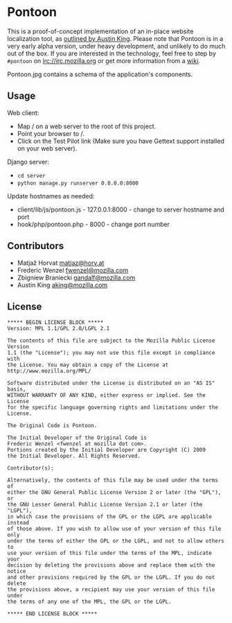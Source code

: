 Pontoon
=======
This is a proof-of-concept implementation of an in-place website localization tool, as [outlined by Austin King][outline]. Please note that Pontoon is in a very early alpha version, under heavy development, and unlikely to do much out of the box. If you are interested in the technology, feel free to step by `#pontoon` on <irc://irc.mozilla.org> or get more information from a [wiki][wiki].

Pontoon.jpg contains a schema of the application's components.

Usage
-----
Web client:

* Map / on a web server to the root of this project.
* Point your browser to /.
* Click on the Test Pilot link (Make sure you have Gettext support installed on your web server).

Django server:

* `cd server`
* `python manage.py runserver 0.0.0.0:8000`

Update hostnames as needed:

* client/lib/js/pontoon.js - 127.0.0.1:8000 - change to server hostname and port
* hook/php/pontoon.php - 8000 - change port number

Contributors
------------
* Matjaž Horvat <matjaz@horv.at>
* Frederic Wenzel <fwenzel@mozilla.com>
* Zbigniew Braniecki <gandalf@mozilla.com>
* Austin King <aking@mozilla.com>

License
-------
    ***** BEGIN LICENSE BLOCK *****
    Version: MPL 1.1/GPL 2.0/LGPL 2.1

    The contents of this file are subject to the Mozilla Public License Version 
    1.1 (the "License"); you may not use this file except in compliance with 
    the License. You may obtain a copy of the License at 
    http://www.mozilla.org/MPL/

    Software distributed under the License is distributed on an "AS IS" basis,
    WITHOUT WARRANTY OF ANY KIND, either express or implied. See the License
    for the specific language governing rights and limitations under the
    License.

    The Original Code is Pontoon.

    The Initial Developer of the Original Code is
    Frederic Wenzel <fwenzel at mozilla dot com>.
    Portions created by the Initial Developer are Copyright (C) 2009
    the Initial Developer. All Rights Reserved.

    Contributor(s):

    Alternatively, the contents of this file may be used under the terms of
    either the GNU General Public License Version 2 or later (the "GPL"), or
    the GNU Lesser General Public License Version 2.1 or later (the "LGPL"),
    in which case the provisions of the GPL or the LGPL are applicable instead
    of those above. If you wish to allow use of your version of this file only
    under the terms of either the GPL or the LGPL, and not to allow others to
    use your version of this file under the terms of the MPL, indicate your
    decision by deleting the provisions above and replace them with the notice
    and other provisions required by the GPL or the LGPL. If you do not delete
    the provisions above, a recipient may use your version of this file under
    the terms of any one of the MPL, the GPL or the LGPL.

    ***** END LICENSE BLOCK *****

[outline]:  http://ozten.com/psto/2009/08/14/a-sketch-of-po-liveedit/   "A Sketch of PO LiveEdit"
[wiki]:  https://wiki.mozilla.org/L10n:Pontoon   "L10n:Pontoon - MozillaWiki"